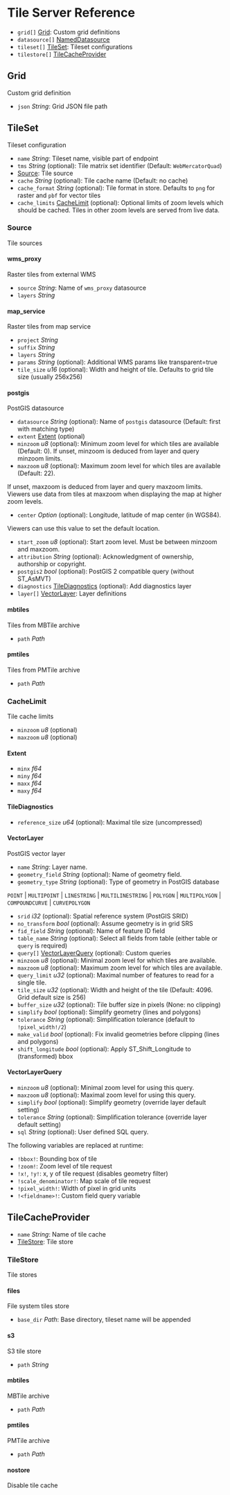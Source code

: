 # Tile Server Reference

* `grid[]` [Grid](#grid): Custom grid definitions
* `datasource[]` [NamedDatasource](#nameddatasource)
* `tileset[]` [TileSet](#tileset): Tileset configurations
* `tilestore[]` [TileCacheProvider](#tilecacheprovider)

## Grid

Custom grid definition
* `json` *String*: Grid JSON file path

## TileSet

Tileset configuration
* `name` *String*: Tileset name, visible part of endpoint
* `tms` *String* (optional): Tile matrix set identifier (Default: `WebMercatorQuad`)
* [Source](#source): Tile source
* `cache` *String* (optional): Tile cache name (Default: no cache)
* `cache_format` *String* (optional): Tile format in store. Defaults to `png` for raster and `pbf` for vector tiles
* `cache_limits` [CacheLimit](#cachelimit) (optional): Optional limits of zoom levels which should be cached. Tiles in other zoom levels are served from live data.

### Source

Tile sources

#### wms_proxy

Raster tiles from external WMS
* `source` *String*: Name of `wms_proxy` datasource
* `layers` *String*

#### map_service

Raster tiles from map service
* `project` *String*
* `suffix` *String*
* `layers` *String*
* `params` *String* (optional): Additional WMS params like transparent=true
* `tile_size` *u16* (optional): Width and height of tile. Defaults to grid tile size (usually 256x256)

#### postgis

PostGIS datasource
* `datasource` *String* (optional): Name of `postgis` datasource (Default: first with matching type)
* `extent` [Extent](#extent) (optional)
* `minzoom` *u8* (optional): Minimum zoom level for which tiles are available (Default: 0). If unset, minzoom is deduced from layer and query minzoom limits.
* `maxzoom` *u8* (optional): Maximum zoom level for which tiles are available (Default: 22).

If unset, maxzoom is deduced from layer and query maxzoom limits.
Viewers use data from tiles at maxzoom when displaying the map at higher zoom levels.
* `center` *Option* (optional): Longitude, latitude of map center (in WGS84).

Viewers can use this value to set the default location.
* `start_zoom` *u8* (optional): Start zoom level. Must be between minzoom and maxzoom.
* `attribution` *String* (optional): Acknowledgment of ownership, authorship or copyright.
* `postgis2` *bool* (optional): PostGIS 2 compatible query (without ST_AsMVT)
* `diagnostics` [TileDiagnostics](#tilediagnostics) (optional): Add diagnostics layer
* `layer[]` [VectorLayer](#vectorlayer): Layer definitions

#### mbtiles

Tiles from MBTile archive
* `path` *Path*

#### pmtiles

Tiles from PMTile archive
* `path` *Path*

### CacheLimit

Tile cache limits
* `minzoom` *u8* (optional)
* `maxzoom` *u8* (optional)

#### Extent

* `minx` *f64*
* `miny` *f64*
* `maxx` *f64*
* `maxy` *f64*

#### TileDiagnostics

* `reference_size` *u64* (optional): Maximal tile size (uncompressed)

#### VectorLayer

PostGIS vector layer
* `name` *String*: Layer name.
* `geometry_field` *String* (optional): Name of geometry field.
* `geometry_type` *String* (optional): Type of geometry in PostGIS database

`POINT` | `MULTIPOINT` | `LINESTRING` | `MULTILINESTRING` | `POLYGON` | `MULTIPOLYGON` | `COMPOUNDCURVE` | `CURVEPOLYGON`
* `srid` *i32* (optional): Spatial reference system (PostGIS SRID)
* `no_transform` *bool* (optional): Assume geometry is in grid SRS
* `fid_field` *String* (optional): Name of feature ID field
* `table_name` *String* (optional): Select all fields from table (either table or `query` is required)
* `query[]` [VectorLayerQuery](#vectorlayerquery) (optional): Custom queries
* `minzoom` *u8* (optional): Minimal zoom level for which tiles are available.
* `maxzoom` *u8* (optional): Maximum zoom level for which tiles are available.
* `query_limit` *u32* (optional): Maximal number of features to read for a single tile.
* `tile_size` *u32* (optional): Width and height of the tile (Default: 4096. Grid default size is 256)
* `buffer_size` *u32* (optional): Tile buffer size in pixels (None: no clipping)
* `simplify` *bool* (optional): Simplify geometry (lines and polygons)
* `tolerance` *String* (optional): Simplification tolerance (default to `!pixel_width!/2`)
* `make_valid` *bool* (optional): Fix invalid geometries before clipping (lines and polygons)
* `shift_longitude` *bool* (optional): Apply ST_Shift_Longitude to (transformed) bbox

#### VectorLayerQuery

* `minzoom` *u8* (optional): Minimal zoom level for using this query.
* `maxzoom` *u8* (optional): Maximal zoom level for using this query.
* `simplify` *bool* (optional): Simplify geometry (override layer default setting)
* `tolerance` *String* (optional): Simplification tolerance (override layer default setting)
* `sql` *String* (optional): User defined SQL query.

The following variables are replaced at runtime:
* `!bbox!`: Bounding box of tile
* `!zoom!`: Zoom level of tile request
* `!x!`, `!y!`: x, y of tile request (disables geometry filter)
* `!scale_denominator!`: Map scale of tile request
* `!pixel_width!`: Width of pixel in grid units
* `!<fieldname>!`: Custom field query variable

## TileCacheProvider

* `name` *String*: Name of tile cache
* [TileStore](#tilestore): Tile store

### TileStore

Tile stores

#### files

File system tiles store
* `base_dir` *Path*: Base directory, tileset name will be appended

#### s3

S3 tile store
* `path` *String*

#### mbtiles

MBTile archive
* `path` *Path*

#### pmtiles

PMTile archive
* `path` *Path*

#### nostore

Disable tile cache
